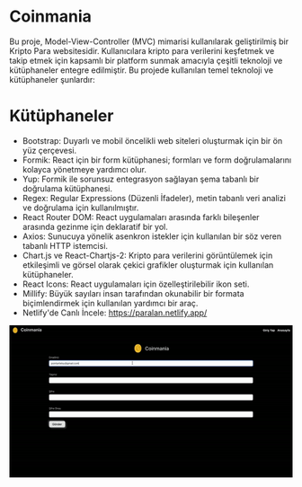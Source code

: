<h1>Coinmania</h1>

Bu proje, Model-View-Controller (MVC) mimarisi kullanılarak geliştirilmiş bir Kripto Para websitesidir. Kullanıcılara kripto para verilerini keşfetmek ve takip etmek için kapsamlı bir platform sunmak amacıyla çeşitli teknoloji ve kütüphaneler entegre edilmiştir. Bu projede kullanılan temel teknoloji ve kütüphaneler şunlardır:

# Kütüphaneler

- Bootstrap: Duyarlı ve mobil öncelikli web siteleri oluşturmak için bir ön yüz çerçevesi.
- Formik: React için bir form kütüphanesi; formları ve form doğrulamalarını kolayca yönetmeye yardımcı olur.
- Yup: Formik ile sorunsuz entegrasyon sağlayan şema tabanlı bir doğrulama kütüphanesi.
- Regex: Regular Expressions (Düzenli İfadeler), metin tabanlı veri analizi ve doğrulama için kullanılmıştır.
- React Router DOM: React uygulamaları arasında farklı bileşenler arasında gezinme için deklaratif bir yol.
- Axios: Sunucuya yönelik asenkron istekler için kullanılan bir söz veren tabanlı HTTP istemcisi.
- Chart.js ve React-Chartjs-2: Kripto para verilerini görüntülemek için etkileşimli ve görsel olarak çekici grafikler oluşturmak için kullanılan kütüphaneler.
- React Icons: React uygulamaları için özelleştirilebilir ikon seti.
- Millify: Büyük sayıları insan tarafından okunabilir bir formata biçimlendirmek için kullanılan yardımcı bir araç.
- Netlify'de Canlı İncele: https://paralan.netlify.app/

![](/public/coinmony.gif)


